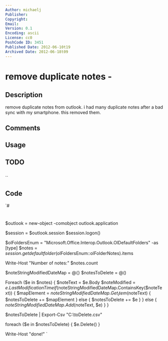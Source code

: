 ```yaml
---
Author: michaelj
Publisher: 
Copyright: 
Email: 
Version: 0.1
Encoding: ascii
License: cc0
PoshCode ID: 3451
Published Date: 2012-06-10t19
Archived Date: 2012-06-18t09
---
```


# remove duplicate notes - 

## Description

remove duplicate notes from outlook.  i had many duplicate notes after a bad sync with my smartphone.  this removed them.

## Comments



## Usage



## TODO



## 

``

## Code

`#
 #
 
 $outlook = new-object -comobject outlook.application
 
 $session = $outlook.session
 $session.logon()
 
 $olFoldersEnum = "Microsoft.Office.Interop.Outlook.OlDefaultFolders" -as [type]
 $notes = $session.getdefaultfolder($olFoldersEnum::olFolderNotes).items
 
 Write-Host "Number of notes:" $notes.count
 
 $noteStringModifiedDateMap = @{}
 $notesToDelete = @()
 
 Foreach ($e in $notes)
     { 
         $noteText = $e.Body
         $noteModified = $e.LastModificationTime
         if ($noteStringModifiedDateMap.ContainsKey($noteText))
         {
             $mapElement = $noteStringModifiedDateMap.Get_Item($noteText)
                 { $notesToDelete += $mapElement } 
             else
                 { $notesToDelete += $e }
         }
         else
         { $noteStringModifiedDateMap.Add($noteText, $e) }
      }
      
 $notesToDelete | Export-Csv "C:\toDelete.csv"
 
 foreach ($e in $notesToDelete)
 { $e.Delete() }
 
 Write-Host "done!"
`

